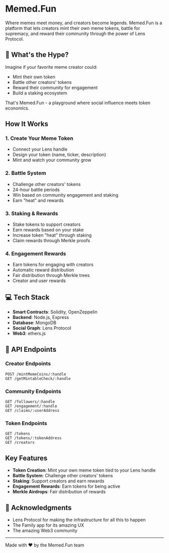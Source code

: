 # Memed.Fun

Where memes meet money, and creators become legends. Memed.Fun is a platform that lets creators mint their own meme tokens, battle for supremacy, and reward their community through the power of Lens Protocol.

## 🌟 What's the Hype?

Imagine if your favorite meme creator could:
- Mint their own token
- Battle other creators' tokens
- Reward their community for engagement
- Build a staking ecosystem

That's Memed.Fun - a playground where social influence meets token economics.

## How It Works

### 1. Create Your Meme Token
- Connect your Lens handle
- Design your token (name, ticker, description)
- Mint and watch your community grow

### 2. Battle System
- Challenge other creators' tokens
- 24-hour battle periods
- Win based on community engagement and staking
- Earn "heat" and rewards

### 3. Staking & Rewards
- Stake tokens to support creators
- Earn rewards based on your stake
- Increase token "heat" through staking
- Claim rewards through Merkle proofs

### 4. Engagement Rewards
- Earn tokens for engaging with creators
- Automatic reward distribution
- Fair distribution through Merkle trees
- Creator and user rewards

## 💻 Tech Stack

- **Smart Contracts**: Solidity, OpenZeppelin
- **Backend**: Node.js, Express
- **Database**: MongoDB
- **Social Graph**: Lens Protocol
- **Web3**: ethers.js

## 📱 API Endpoints

### Creator Endpoints
```http
POST /mintMemeCoins/:handle
GET /getMintableCheck/:handle
```

### Community Endpoints
```http
GET /followers/:handle
GET /engagement/:handle
GET /claims/:userAddress
```

### Token Endpoints
```http
GET /tokens
GET /tokens/:tokenAddress
GET /creators
```

##  Key Features

- **Token Creation**: Mint your own meme token tied to your Lens handle
- **Battle System**: Challenge other creators' tokens
- **Staking**: Support creators and earn rewards
- **Engagement Rewards**: Earn tokens for being active
- **Merkle Airdrops**: Fair distribution of rewards


## 🙏 Acknowledgments

- Lens Protocol for making the infrastructure for all this to happen
- The Family app for its amazing UX
- The amazing Web3 community

---

Made with ❤️ by the Memed.Fun team
